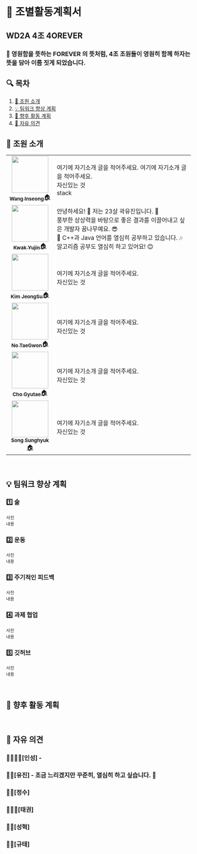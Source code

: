 # 📢 조별활동계획서 

## WD2A 4조 4OREVER
### 🐾 영원함을 뜻하는 FOREVER 의 뜻처럼, 4조 조원들이 영원히 함께 하자는 뜻을 담아 이름 짓게 되었습니다.



## 🔍 목차
1. [🧐 조원 소개](#-%EC%A1%B0%EC%9B%90-%EC%86%8C%EA%B0%9C) 
2. [💡 팀워크 향상 계획](#-%ED%8C%80%EC%9B%8C%ED%81%AC-%ED%96%A5%EC%83%81-%EA%B3%84%ED%9A%8D)
3. [🚩 향후 활동 계획](#-%ED%8C%80%EC%9B%8C%ED%81%AC-%ED%96%A5%EC%83%81-%EA%B3%84%ED%9A%8D)
4. [🎤 자유 의견](#-%EC%9E%90%EC%9C%A0-%EC%9D%98%EA%B2%AC)


## 🧐 조원 소개
<table>
  <tr>
    <td align="center"><a href=https://github.com/tkdrms4585><img src="https://avatars.githubusercontent.com/u/76689529?v=4" width="100px;" alt=""/><br /><sub><b>Wang Inseong</b></sub>🏠</a></td>
    <td>
    여기에 자기소개 글을 적어주세요. 여기에 자기소개 글을 적어주세요. <br> 
    자신있는 것 <br>
    stack <br>
    </td>
  </tr>
  <tr> 
    <td align="center"><a href=https://github.com/ooyniz><img src="https://avatars.githubusercontent.com/u/102000749?s=400&u=e37dfcd4c2198dacdea46fe91161c03108738ecb&v=4" width="100px;" alt=""/><br /><sub><b>Kwak Yujin</b></sub>🏠</a></td>
    <td> 
    안녕하세요! 👻 저는 23살 곽유진입니다. 🐉 <br> 
    풍부한 상상력을 바탕으로 좋은 결과를 이끌어내고 싶은 개발자 꿈나무예요. 😎 <br>
    🔨 C++과 Java 언어를 열심히 공부하고 있습니다. 🎶 <br>
    알고리즘 공부도 열심히 하고 있어요! 😊 <br>
    </td>
  </tr>
  <tr>
    <td align="center"><a href=https://github.com/YJU-KimJeongSu><img src="https://avatars.githubusercontent.com/u/103088862?v=4" width="100px;" alt=""/><br /><sub><b>Kim JeongSu</b></sub>🏠</a></td>  
    <td> 
    여기에 자기소개 글을 적어주세요.<br>
    자신있는 것 <br>
    </td>
  </tr>
 <tr>
    <td align="center"><a href=https://github.com/NoTaeGwon><img src="https://avatars.githubusercontent.com/u/103228982?v=4" width="100px;" alt=""/><br /><sub><b>No TaeGwon</b></sub>🏠</a></td>  
    <td> 
    여기에 자기소개 글을 적어주세요. <br>
    자신있는 것 <br>
    </td>
  </tr>
  <tr>
    <td align="center"><a href=https://github.com/cchrbxo><img src="https://avatars.githubusercontent.com/u/102796551?v=4" width="100px;" alt=""/><br /><sub><b>Cho Gyutae</b></sub>🏠</a></td>  
    <td> 
    여기에 자기소개 글을 적어주세요.<br>
    자신있는 것 <br>
    </td>
  </tr>
  <tr>
    <td align="center"><a href=https://github.com/thd8172><img src="https://avatars.githubusercontent.com/u/113906692?v=4" width="100px;" alt=""/><br /><sub><b>Song Sunghyuk</b></sub>🏠</a></td>  
    <td> 
    여기에 자기소개 글을 적어주세요.<br>
    자신있는 것 <br>
    </td>
  </tr>

</table>

<br>


## 💡 팀워크 향상 계획
### 1️⃣ 술
 `사진` <br> `내용`
### 2️⃣ 운동
 `사진` <br> `내용`
### 3️⃣ 주기적인 피드백
 `사진` <br> `내용`
### 4️⃣ 과제 협업
 `사진` <br> `내용`
### 5️⃣ 깃허브
 `사진` <br> `내용`


<br>


## 🚩 향후 활동 계획

<br>


## 🎤 자유 의견

### 👑🧔🏻‍♀️[인성] - 

### 👧🏻[유진] -  조금 느리겠지만 꾸준히, 열심히 하고 싶습니다. 🐌

### 👦🏻[정수]

### 👨🏻‍🦱[태권]

### 🧑🏻[성혁]

### 🧒🏻[규태]


<br>



